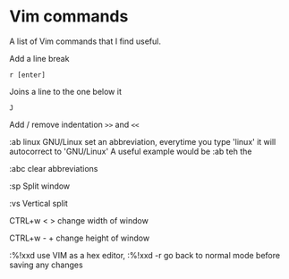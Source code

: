# Vim commands
A list of Vim commands that I find useful.

Add a line break
```
r [enter]
```

Joins a line to the one below it
```
J
```

Add / remove indentation
```>>``` and ```<<```


:ab linux GNU/Linux
set an abbreviation, everytime you type 'linux' it will autocorrect to 'GNU/Linux'
A useful example would be :ab teh the

:abc
clear abbreviations

:sp
Split window

:vs
Vertical split

CTRL+w < >
change width of window

CTRL+w - +
change height of window

:%!xxd
use VIM as a hex editor, :%!xxd -r go back to normal mode before saving any changes
